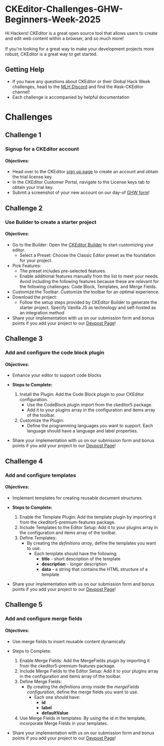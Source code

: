 # CKEditor-Challenges-GHW-Beginners-Week-2025

Hi Hackers! CKEditor is a great open source tool that allows users to create and edit web content within a browser, and so much more! <br><br>
If you're looking for a great way to make your development projects more robust, CKEditor is a great way to get started. 

## Getting Help 

* If you have any questions about CKEditor or their Global Hack Week challenges, head to the [MLH Discord](https://discord.mlh.io/) and find the #ask-CKEditor channel!
* Each challenge is accompanied by helpful documentation

# Challenges

## Challenge 1
### Signup for a CKEditor account

#### Objectives: 
* Head over to the CKEditor [sign up page](https://mlh.link/ghwbeginner25-ckeditor-signup) to create an account and obtain the trial license key.
* In the CKEditor Customer Portal, navigate to the License keys tab to obtain your trial key.
* Submit a screenshot of your new account on our day-of [GHW form](https://mlh.link/ghwform)! 

## Challenge 2 
### Use Builder to create a starter project

#### Objectives: 
* Go to the Builder: Open the [CKEditor Builder](https://mlh.link/ghwbeginner25-ckeditor-builder) to start customizing your editor.
  * Select a Preset: Choose the Classic Editor preset as the foundation for your project.
* Pick Features:
  * The preset includes pre-selected features.
  * Enable additional features manually from the list to meet your needs. Avoid including the following features because these are relevant for the following challenges: Code Block, Templates, and Merge Fields. 
* Customize the Toolbar: Customize the toolbar for an optimal experience.
* Download the project:
    * Follow the setup steps provided by CKEditor Builder to generate the starter project. Specify Vanilla JS as technology and self-hosted as an integration method
* Share your implementation with us on our submission form and bonus points if you add your project to our [Devpost Page](https://mlh.link/ghwdevpost)! 


## Challenge 3 
### Add and configure the code block plugin
#### Objectives: 
* Enhance your editor to support code blocks

* **Steps to Complete:**
  1. Install the Plugin: Add the Code Block plugin to your CKEditor configuration.
      * Use the CodeBlock plugin import from the ckeditor5 package.
      * Add it to your plugins array in the configuration and items array of the toolbar.
  2. Customize the Plugin:
      * Define the programming languages you want to support. Each language should have a language and label properties.
* Share your implementation with us on our submission form and bonus points if you add your project to our [Devpost Page](https://mlh.link/ghwdevpost)! 

## Challenge 4 
### Add and configure templates
#### Objectives: 
* Implement templates for creating reusable document structures. 

* **Steps to Complete:**
  1. Enable the Template Plugin: Add the template plugin by importing it from the ckeditor5-premium-features package.
  2. Include Templates to the Editor Setup: Add it to your plugins array in the configuration and items array of the toolbar.
  3. Define Templates:
      * By creating the _definitions array_, define the templates you want to use.
        * Each template should have the following:
     	    * **title** - short description of the template
     	    * **description** - longer description
     	    * **data** - a string that contains the HTML structure of a template
* Share your implementation with us on our submission form and bonus points if you add your project to our [Devpost Page](https://mlh.link/ghwdevpost)! 

## Challenge 5
### Add and configure merge fields
#### Objectives: 
* Use merge fields to insert reusable content dynamically

* Steps to Complete:
  1. Enable Merge Fields: Add the MergeFields plugin by importing it from the ckeditor5-premium-features package.
  2. Include Merge Fields to the Editor Setup: Add it to your plugins array in the configuration and items array of the toolbar.
  3. Define Merge Fields:
      * By creating the _definitions array_ inside the _mergeFields configuration_, define the merge fields you want to use.
        * Each one should have:
          * **id**
          * **label**
          * **defaultValue**
  4. Use Merge Fields in templates: By using the id in the template, incorporate Merge Fields in your templates.
* Share your implementation with us on our submission form and bonus points if you add your project to our [Devpost Page](https://mlh.link/ghwdevpost)! 
